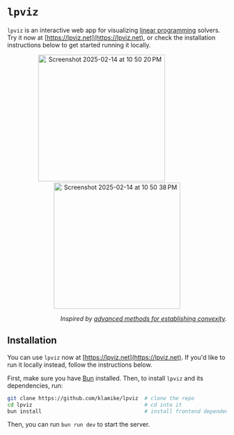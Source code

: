 # `lpviz`
`lpviz` is an interactive web app for visualizing [linear programming](https://youtu.be/kV1ru-Inzl4?si=KgasYrhSbqa_6Orh&t=3153) solvers. Try it now at [https://lpviz.net](https://lpviz.net), or check the installation instructions below to get started running it locally.


<p align="center">
  <img width="291" alt="Screenshot 2025-02-14 at 10 50 20 PM" src="https://github.com/user-attachments/assets/8039ae4d-09f5-49f9-96fa-a52e1d62b9af" />
    &nbsp;&nbsp;&nbsp;&nbsp;&nbsp;  &nbsp;&nbsp;&nbsp;&nbsp;&nbsp;  &nbsp;&nbsp;&nbsp;&nbsp;&nbsp;
  <img width="290" alt="Screenshot 2025-02-14 at 10 50 38 PM" src="https://github.com/user-attachments/assets/9b545634-9cc6-488e-82b4-6ce46b8294ff" />

  <br>
</p>


<p align="right"><i>Inspired by <a href="https://www.youtube.com/watch?v=ijD2KSXWDyo">advanced methods for establishing convexity</a>.</i></p>


## Installation

You can use `lpviz` now at [https://lpviz.net](https://lpviz.net). If you'd like to run it locally instead, follow the instructions below.

First, make sure you have [Bun](https://bun.sh/) installed.
Then, to install `lpviz` and its dependencies, run:

```sh
git clone https://github.com/klamike/lpviz  # clone the repo
cd lpviz                                    # cd into it
bun install                                 # install frontend dependencies
```

Then, you can run `bun run dev` to start the server.